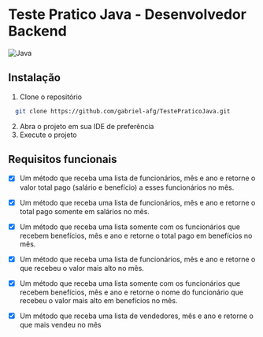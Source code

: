 # Teste Pratico Java - Desenvolvedor Backend 

![Java](https://img.shields.io/badge/java-%23ED8B00.svg?style=for-the-badge&logo=openjdk&logoColor=white)
## Instalação

1. Clone o repositório
```bash
  git clone https://github.com/gabriel-afg/TestePraticoJava.git
```

2. Abra o projeto em sua IDE de preferência
3. Execute o projeto


## Requisitos funcionais
- [x] Um método que receba uma lista de funcionários, mês e ano e retorne o valor total 
pago (salário e benefício) a esses funcionários no mês.

- [x] Um método que receba uma lista de funcionários, mês e ano e retorne o total pago 
somente em salários no mês.

- [x] Um método que receba uma lista somente com os funcionários que recebem 
benefícios, mês e ano e retorne o total pago em benefícios no mês.

- [x] Um método que receba uma lista de funcionários, mês e ano e retorne o que 
recebeu o valor mais alto no mês.

- [x] Um método que receba uma lista somente com os funcionários que recebem 
benefícios, mês e ano e retorne o nome do funcionário que recebeu o valor mais 
alto em benefícios no mês.

- [x] Um método que receba uma lista de vendedores, mês e ano e retorne o que mais 
vendeu no mês
